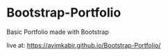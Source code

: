 # Bootstrap-Portfolio

Basic Portfolio made with Bootstrap

live at: https://avimkabir.github.io/Bootstrap-Portfolio/
